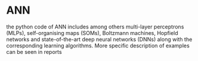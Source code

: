 # ANN
the python code of ANN includes among others multi-layer perceptrons (MLPs), self-organising maps (SOMs), Boltzmann machines, Hopfield networks and state-of-the-art deep neural networks (DNNs) along with the corresponding learning algorithms. More specific description of examples can be seen in reports
